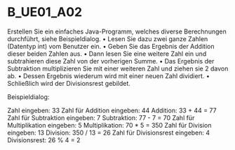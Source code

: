 # B_UE01_A02
Erstellen Sie ein einfaches Java-Programm, welches diverse Berechnungen durchführt, siehe
Beispieldialog.
• Lesen Sie dazu zwei ganze Zahlen (Datentyp int) vom Benutzer ein.
• Geben Sie das Ergebnis der Addition dieser beiden Zahlen aus.
• Dann lesen Sie eine weitere Zahl ein und subtrahieren diese Zahl von der vorherigen
Summe.
• Das Ergebnis der Subtraktion multiplizieren Sie mit einer weiteren Zahl und ziehen sie 2 davon ab.
• Dessen Ergebnis wiederum wird mit einer neuen Zahl dividiert.
• Schließlich wird der Divisionsrest gebildet.


Beispieldialog:

Zahl eingeben: 33
Zahl für Addition eingeben: 44
Addition: 33 + 44 = 77
Zahl für Subtraktion eingeben: 7
Subtraktion: 77 - 7 = 70
Zahl für Multiplikation eingeben: 5
Multiplikation: 70 * 5 = 350
Zahl für Division eingeben: 13
Division: 350 / 13 = 26
Zahl für Divisionsrest eingeben: 4
Divisionsrest: 26 % 4 = 2

